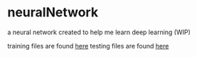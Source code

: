 # neuralNetwork
a neural network created to help me learn deep learning (WIP)

training files are found [here](https://pjreddie.com/media/files/mnist_train.csv)
testing files are found [here](https://pjreddie.com/media/files/mnist_test.csv)
